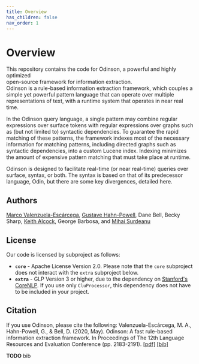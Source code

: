 ```yaml
---
title: Overview
has_children: false
nav_order: 1
---
```


# Overview

This repository contains the code for Odinson, a powerful and highly optimized  
open-source framework for information extraction.  
Odinson is a rule-based information extraction framework, which couples a 
simple yet powerful pattern language that can operate over multiple 
representations of text, with a runtime system that operates in near 
real time. 

In the Odinson query language, a single pattern may combine regular 
expressions over surface tokens with regular expressions over graphs 
such as (but not limited to) syntactic dependencies. 
To guarantee the rapid matching of these patterns, the framework 
indexes most of the necessary information for matching patterns, 
including directed graphs such as syntactic dependencies, into a custom 
Lucene index. Indexing minimizes the amount of expensive pattern matching 
that must take place at runtime. 

Odinson is designed to facilitate real-time (or near real-time) queries over 
surface, syntax, or both.
The syntax is based on that of its predecessor language, Odin, but there are some 
key divergences, detailed here.



## Authors
[Marco Valenzuela-Escárcega](https://github.com/marcovzla), 
[Gustave Hahn-Powell](https://github.com/myedibleenso), Dane Bell, Becky Sharp, 
[Keith Alcock](http://www.keithalcock.com), George Barbosa, and 
[Mihai Surdeanu](http://surdeanu.info/mihai/)

## License
Our code is licensed by subproject as follows:
+ **`core`** - Apache License Version 2.0. Please note that the `core` subproject 
does not interact with the `extra` subproject below.
+ **`extra`** - GLP Version 3 or higher, due to the dependency on 
[Stanford's CoreNLP](http://stanfordnlp.github.io/CoreNLP/). 
If you use only `CluProcessor`, this dependency does not have to be included 
in your project.

## Citation

If you use Odinson, please cite the following:
Valenzuela-Escárcega, M. A., Hahn-Powell, G., & Bell, D. (2020, May). 
Odinson: A fast rule-based information extraction framework. In Proceedings of The 
12th Language Resources and Evaluation Conference (pp. 2183-2191).
 [[pdf]](https://www.aclweb.org/anthology/2020.lrec-1.267.pdf) 
 [[bib]]()

**TODO** bib

